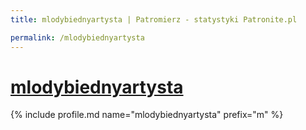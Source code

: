 ```yaml
---
title: mlodybiednyartysta | Patromierz - statystyki Patronite.pl

permalink: /mlodybiednyartysta
---
```


# [mlodybiednyartysta](https://patronite.pl/mlodybiednyartysta)

{% include profile.md name="mlodybiednyartysta" prefix="m" %}
